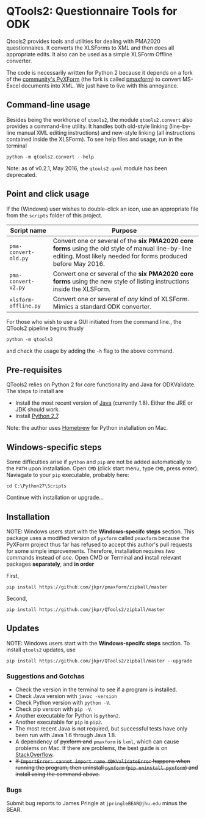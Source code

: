 # QTools2: Questionnaire Tools for ODK

Qtools2 provides tools and utilities for dealing with PMA2020 questionnaires. It converts the XLSForms to XML and then does all appropriate edits. It also can be used as a simple XLSForm Offline converter.

The code is necessarily written for Python 2 because it depends on a fork of the [community's PyXForm][1a] (the fork is called [pmaxform][1b]) to convert MS-Excel documents into XML. We just have to live with this annoyance.

[1a]: https://github.com/XLSForm/pyxform
[1b]: https://github.com/jkpr/pmaxform

## Command-line usage

Besides being the workhorse of `qtools2`, the module `qtools2.convert` also provides a command-line utility. It handles both old-style linking (line-by-line manual XML editing instructions) and new-style linking (all instructions contained inside the XLSForm). To see help files and usage, run in the terminal

```
python -m qtools2.convert --help
```

Note: as of v0.2.1, May 2016, the `qtools2.qxml` module has been deprecated.

## Point and click usage

If the (Windows) user wishes to double-click an icon, use an appropriate file from the `scripts` folder of this project.

| Script name | Purpose |
| ----------- | ------- |
| `pma-convert-old.py` | Convert one or several of the **six PMA2020 core forms** using the old style of manual line-by-line editing. Most likely needed for forms produced before May 2016. |
| `pma-convert-v2.py`  | Convert one or several of the **six PMA2020 core forms** using the new style of listing instructions inside the XLSForm. |
| `xlsform-offline.py` | Convert one or several of *any* kind of XLSForm. Mimics a standard ODK converter. |

For those who wish to use a GUI initiated from the command line., the QTools2 pipeline begins thusly

```
python -m qtools2
```

and check the usage by adding the `-h` flag to the above command.

## Pre-requisites

QTools2 relies on Python 2 for core functionality and Java for ODKValidate. The steps to install are

* Install the most recent version of [Java][2] (currently 1.8). Either the JRE or JDK should work.
* Install [Python 2.7][3]. 

Note: the author uses [Homebrew][4] for Python installation on Mac.

[2]: http://www.oracle.com/technetwork/java/javase/downloads/index.html
[3]: http://www.python.org/downloads/
[4]: http://brew.sh/

## Windows-specific steps 

Some difficulties arise if `python` and `pip` are not be added automatically to the `PATH` upon installation. Open `CMD` (click start menu, type `CMD`, press enter). Naviagate to your `pip` executable, probably here:

```
cd C:\Python27\Scripts
```

Continue with installation or upgrade...

## Installation 

NOTE: Windows users start with the **Windows-specifc steps** section. This package uses a modified version of `pyxform` called `pmaxform` because the PyXForm project thus far has refused to accept this author's pull requests for some simple improvements. Therefore, installation requires *two* commands instead of *one*. Open CMD or Terminal and install relevant packages **separately**, and **in order**

First,
```
pip install https://github.com/jkpr/pmaxform/zipball/master
```
Second,
```
pip install https://github.com/jkpr/QTools2/zipball/master
```

## Updates

NOTE: Windows users start with the **Windows-specifc steps** section. To install `qtools2` updates, use

```
pip install https://github.com/jkpr/QTools2/zipball/master --upgrade
```


### Suggestions and Gotchas

- Check the version in the terminal to see if a program is installed.
- Check Java version with `javac -version`
- Check Python version with `python -V`.
- Check pip version with `pip -V`.
- Another executable for Python is `python2`.
- Another executable for `pip` is `pip2`.
- The most recent Java is not required, but successful tests have only been run with Java 1.6 through Java 1.8.
- A dependency of ~~pyxform and~~ `pmaxform` is `lxml`, which can cause problems on Mac. If there are problems, the best guide is on [StackOverflow][5].
- ~~If `ImportError: cannot import name ODKValidateError` happens when running the program, then uninstall `pyxform` (`pip uninstall pyxform`) and install using the command above.~~

[5]: http://stackoverflow.com/questions/19548011/cannot-install-lxml-on-mac-os-x-10-9

### Bugs

Submit bug reports to James Pringle at `jpringleBEAR@jhu.edu` minus the BEAR.
